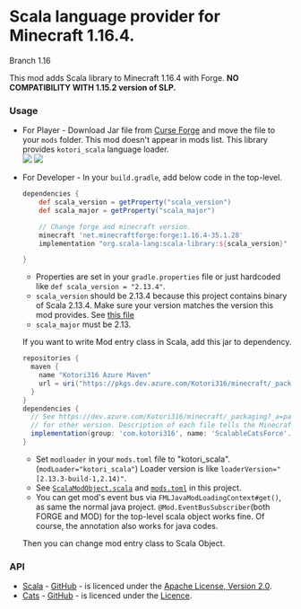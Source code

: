 # Scala language provider for Minecraft 1.16.4.

Branch 1.16

This mod adds Scala library to Minecraft 1.16.4 with Forge.
**NO COMPATIBILITY WITH 1.15.2 version of SLP.**

### Usage

* For Player - Download Jar file from [Curse Forge](https://www.curseforge.com/minecraft/mc-mods/scalable-cats-force) and move the file to your `mods` folder.
This mod doesn't appear in mods list.
This library provides `kotori_scala` language loader.  
[![](http://cf.way2muchnoise.eu/versions/scalable-cats-force.svg)](https://www.curseforge.com/minecraft/mc-mods/scalable-cats-force)
[![](http://cf.way2muchnoise.eu/full_scalable-cats-force_downloads.svg)](https://www.curseforge.com/minecraft/mc-mods/scalable-cats-force)

* For Developer - In your `build.gradle`, add below code in the top-level.

  ```groovy
  dependencies {
      def scala_version = getProperty("scala_version")
      def scala_major = getProperty("scala_major")
  
      // Change forge and minecraft version.
      minecraft 'net.minecraftforge:forge:1.16.4-35.1.28'
      implementation "org.scala-lang:scala-library:${scala_version}"
  
  }
  ```

  * Properties are set in your `gradle.properties` file or just hardcoded like `def scala_version = "2.13.4"`.
  * `scala_version` should be 2.13.4 because this project contains binary of Scala 2.13.4. Make sure your version matches the version this mod provides. See [this file](https://github.com/Kotori316/SLP/blob/1.16/gradle.properties)
  * `scala_major` must be 2.13.

  If you want to write Mod entry class in Scala, add this jar to dependency.
  
  ```groovy
  repositories {
    maven {
      name "Kotori316 Azure Maven"
      url = uri("https://pkgs.dev.azure.com/Kotori316/minecraft/_packaging/mods/maven/v1")
    }
  }
  dependencies {
    // See https://dev.azure.com/Kotori316/minecraft/_packaging?_a=package&feed=mods&package=com.kotori316%3Ascalablecatsforce&protocolType=maven&view=versions 
    // for other version. Description of each file tells the Minecraft version it works with.
    implementation(group: 'com.kotori316', name: 'ScalableCatsForce'.toLowerCase(Locale.ROOT), version: '2.13.4-build-1', classifier: 'dev')
  }
  ```
  * Set `modloader` in your `mods.toml` file to "kotori_scala". (`modLoader="kotori_scala"`) Loader version is like `loaderVersion="[2.13.3-build-1,2.14)"`.
  * See [`ScalaModObject.scala`](https://github.com/Kotori316/SLP/blob/1.16/src/main/scala/com/kotori316/scala_lib/example/ScalaModObject.scala) and [`mods.toml`](https://github.com/Kotori316/SLP/blob/1.16/src/main/resources/META-INF/mods.toml) in this project.
  * You can get mod's event bus via `FMLJavaModLoadingContext#get()`, as same the normal java project. `@Mod.EventBusSubscriber`(both FORGE and MOD) for the top-level scala object works fine. Of course, the annotation also works for java codes.

  Then you can change mod entry class to Scala Object.

### API
* [Scala](https://www.scala-lang.org/) - [GitHub](https://github.com/scala/scala) - is licenced under the [Apache License, Version 2.0](https://www.scala-lang.org/license/).
* [Cats](https://typelevel.org/cats/) - [GitHub](https://github.com/typelevel/cats) - is licenced under the [Licence](https://github.com/typelevel/cats/blob/master/COPYING).
